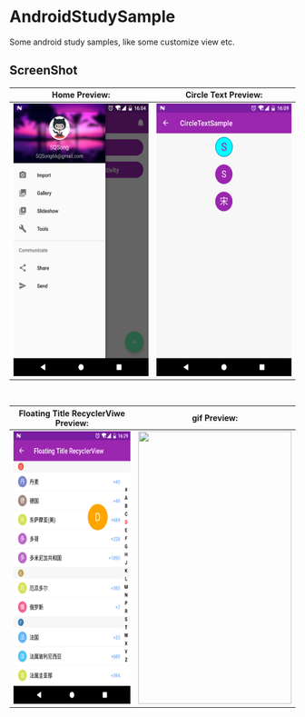 # AndroidStudySample
Some android study samples, like some customize view etc.

## ScreenShot
| Home Preview:                                                  | Circle Text Preview:                                          |
| -------------------------------------------------------------- |:-------------------------------------------------------------:|
| <img src="screenshot/image01.png" width="270" height="480" />  | <img src="screenshot/image02.png" width="270" height="480" /> |

<br/>

| Floating Title RecyclerViwe Preview:                              | gif Preview:                                                |
| ----------------------------------------------------------------- |:-----------------------------------------------------------:|
| <img src="screenshot/image03.png" width="270" height="480" />     | <img src="screenshot/gif01.gif" width="270" height="480" /> |
